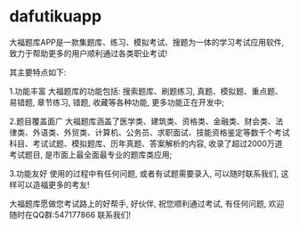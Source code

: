 # dafutikuapp
大福题库APP是一款集题库、练习、模拟考试、搜题为一体的学习考试应用软件, 致力于帮助更多的用户顺利通过各类职业考试!

其主要特点如下:

1.功能丰富
大福题库的功能包括: 搜索题库、刷题练习, 真题、模拟题、重点题、易错题, 章节练习, 错题, 收藏等各种功能, 更多功能正在开发中;

2.题目覆盖面广
大福题库涵盖了医学类、建筑类、资格类、金融类、财会类、法律类、外语类、外贸类、计算机、公务员、求职面试、技能资格鉴定等数千个考试科目、考试试题、模拟题库、历年真题、答案解析的内容, 收录了超过2000万道考试题目, 是市面上最全面最专业的题库类应用;

3.功能友好
使用的过程中有任何问题, 或者有试题需要录入, 可以随时联系我们, 这样可以造福更多的考友!

大福题库愿做您考试路上的好帮手, 好伙伴, 祝您顺利通过考试, 有任何问题, 欢迎随时在QQ群:547177866 联系我们!
